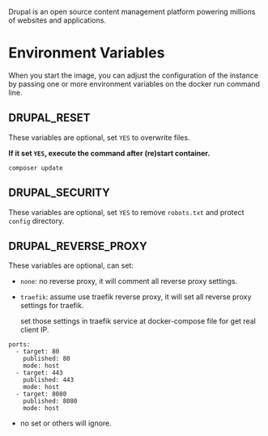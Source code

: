 Drupal is an open source content management platform powering millions of websites and applications.

# Environment Variables
When you start the image, you can adjust the configuration of the instance by passing one or more environment variables on the docker run command line.

## DRUPAL_RESET
These variables are optional, set `YES` to overwrite files.

**If it set `YES`, execute the command after (re)start container.**
```
composer update
```

## DRUPAL_SECURITY
These variables are optional, set `YES` to remove `robots.txt` and protect `config` directory.

## DRUPAL_REVERSE_PROXY
These variables are optional, can set:
- `none`: no reverse proxy, it will comment all reverse proxy settings.
- `traefik`: assume use traefik reverse proxy, it will set all reverse proxy settings for traefik.

  set those settings in traefik service at docker-compose file for get real client IP.
```
ports:
  - target: 80
    published: 80
    mode: host
  - target: 443
    published: 443
    mode: host
  - target: 8080
    published: 8080
    mode: host
```
- no set or others will ignore.